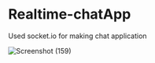# Realtime-chatApp
Used socket.io for making chat application

![Screenshot (159)](https://user-images.githubusercontent.com/47221162/146538848-90d97f86-9e72-477a-a044-c9bec3d41eb2.png)
